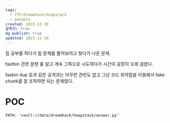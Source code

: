 ```yaml
---
tags:
  - CTF/dreamhack/heapstack
  - pwnable
created: 2023-12-10
글확인: true
dg-publish: true
updated: 2023-12-10
---
```

힙 공부를 하다가 힙 문제를 풀어보려고 찾다가 나온 문제.

fastbin 관련 문젠 줄 알고 계속 그쪽으로 시도하다가 시간이 굉장히 오래 걸렸다.

fasbin dup 등과 같은 공격과는 아무런 관련도 없고 그냥 코드 취약점을 이용해서 fake chunk를 잘 조작하면 되는 문제였다.

# POC


```embed-python
PATH: 'vault://data/dreamhack/heapstack/answer.py'

```